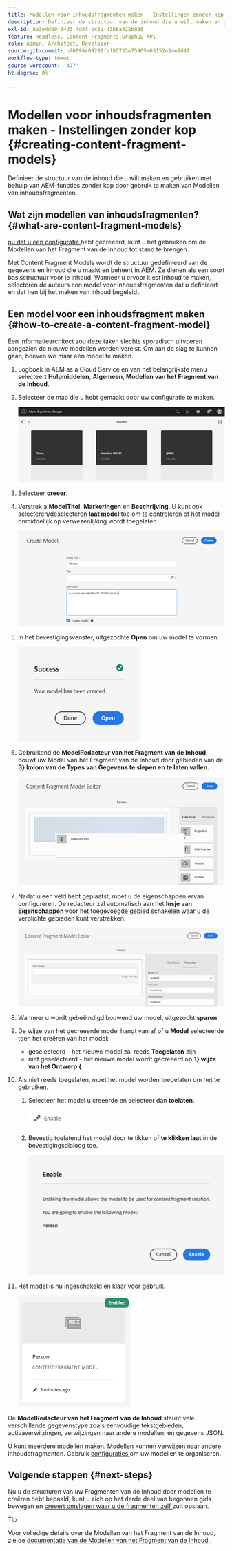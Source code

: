 ```yaml
---
title: Modellen voor inhoudsfragmenten maken - Instellingen zonder kop
description: Definieer de structuur van de inhoud die u wilt maken en gebruiken met behulp van AEM-functies zonder kop door gebruik te maken van Modellen van inhoudsfragmenten.
exl-id: 8e3e4d00-34d3-4d4f-bc3a-43b8a322b986
feature: Headless, Content Fragments,GraphQL API
role: Admin, Architect, Developer
source-git-commit: b76898409291fef85733e75405e65152424e2d41
workflow-type: tm+mt
source-wordcount: '477'
ht-degree: 0%

---
```


# Modellen voor inhoudsfragmenten maken - Instellingen zonder kop {#creating-content-fragment-models}

Definieer de structuur van de inhoud die u wilt maken en gebruiken met behulp van AEM-functies zonder kop door gebruik te maken van Modellen van inhoudsfragmenten.

## Wat zijn modellen van inhoudsfragmenten? {#what-are-content-fragment-models}

[ nu dat u een configuratie ](create-configuration.md) hebt gecreeerd, kunt u het gebruiken om de Modellen van het Fragment van de Inhoud tot stand te brengen.

Met Content Fragment Models wordt de structuur gedefinieerd van de gegevens en inhoud die u maakt en beheert in AEM. Ze dienen als een soort basisstructuur voor je inhoud. Wanneer u ervoor kiest inhoud te maken, selecteren de auteurs een model voor inhoudsfragmenten dat u definieert en dat hen bij het maken van inhoud begeleidt.

## Een model voor een inhoudsfragment maken {#how-to-create-a-content-fragment-model}

Een informatiearchitect zou deze taken slechts sporadisch uitvoeren aangezien de nieuwe modellen worden vereist. Om aan de slag te kunnen gaan, hoeven we maar één model te maken.

1. Logboek in AEM as a Cloud Service en van het belangrijkste menu selecteert **Hulpmiddelen**, **Algemeen**, **Modellen van het Fragment van de Inhoud**.
1. Selecteer de map die u hebt gemaakt door uw configuratie te maken.

   ![ de modellenomslag ](../assets/models-folder.png)
1. Selecteer **creeer**.
1. Verstrek a **ModelTitel**, **Markeringen** en **Beschrijving**. U kunt ook selecteren/deselecteren **laat model** toe om te controleren of het model onmiddellijk op verwezenlijking wordt toegelaten.

   ![ creeer een model ](../assets/models-create.png)
1. In het bevestigingsvenster, uitgezochte **Open** om uw model te vormen.

   ![ Bevestigingsvenster ](../assets/models-confirmation.png)
1. Gebruikend de **ModelRedacteur van het Fragment van de Inhoud**, bouwt uw Model van het Fragment van de Inhoud door gebieden van de **3&rbrace; kolom van de Types van Gegevens te slepen en te laten vallen.**

   ![ belemmering en dalingsgebieden ](../assets/models-drag-and-drop.png)

1. Nadat u een veld hebt geplaatst, moet u de eigenschappen ervan configureren. De redacteur zal automatisch aan het **lusje van Eigenschappen** voor het toegevoegde gebied schakelen waar u de verplichte gebieden kunt verstrekken.

   ![ vorm eigenschappen ](../assets/models-configure-properties.png)

1. Wanneer u wordt gebeëindigd bouwend uw model, uitgezocht **sparen**.

1. De wijze van het gecreeerde model hangt van af of u **Model** selecteerde toen het creëren van het model:
   * geselecteerd - het nieuwe model zal reeds **Toegelaten** zijn
   * niet geselecteerd - het nieuwe model wordt gecreeerd op **1&rbrace; wijze van het Ontwerp &lbrace;**

1. Als niet reeds toegelaten, moet het model **&#x200B;**&#x200B;worden toegelaten om het te gebruiken.
   1. Selecteer het model u creeerde en selecteer dan **toelaten**.

      ![ toelatend het model ](../assets/models-enable.png)
   1. Bevestig toelatend het model door te tikken of **te klikken laat** in de bevestigingsdialoog toe.

      ![ toelatend bevestigingsdialoog ](../assets/models-enabling.png)
1. Het model is nu ingeschakeld en klaar voor gebruik.

   ![ toegelaten Model ](../assets/models-enabled.png)

De **ModelRedacteur van het Fragment van de Inhoud** steunt vele verschillende gegevenstype zoals eenvoudige tekstgebieden, activaverwijzingen, verwijzingen naar andere modellen, en gegevens JSON.

U kunt meerdere modellen maken. Modellen kunnen verwijzen naar andere inhoudsfragmenten. Gebruik [ configuraties ](create-configuration.md) om uw modellen te organiseren.

## Volgende stappen {#next-steps}

Nu u de structuren van uw Fragmenten van de Inhoud door modellen te creëren hebt bepaald, kunt u zich op het derde deel van begonnen gids bewegen en [ creeert omslagen waar u de fragmenten zelf ](create-assets-folder.md) zult opslaan.

>[!TIP]
>
>Voor volledige details over de Modellen van het Fragment van de Inhoud, zie de [ documentatie van de Modellen van het Fragment van de Inhoud ](/help/sites-cloud/administering/content-fragments/managing-content-fragment-models.md).

